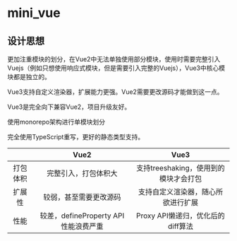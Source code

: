 # mini_vue
## 设计思想

更加注重模块的划分，在Vue2中无法单独使用部分模块，使用时需要完整引入Vuejs（例如只想使用响应式模块，但是需要引入完整的Vuejs），Vue3中核心模块都是独立的。

Vue3支持自定义渲染器，扩展能力更强。Vue2需要更改源码才能做到这一点。

Vue3是完全向下兼容Vue2，项目升级友好。

使用monorepo架构进行单模块划分

完全使用TypeScript重写，更好的静态类型支持。

|          |                 Vue2                  |                 Vue3                  |
| :------: | :-----------------------------------: | :-----------------------------------: |
| 打包体积 |         完整引入，打包体积大          | 支持treeshaking，使用到的模块才会打包 |
|  扩展性  |        较弱，甚至需要更改源码         |  支持自定义渲染器，随心所欲进行扩展   |
|   性能   | 较差，defineProperty API 性能浪费严重 |   Proxy API懒递归，优化后的diff算法   |

## 
